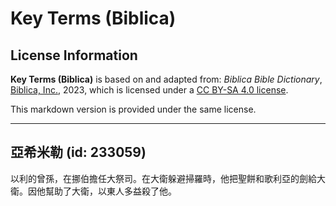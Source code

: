 # Key Terms (Biblica)

## License Information

**Key Terms (Biblica)** is based on and adapted from: _Biblica Bible Dictionary_, [Biblica, Inc.](https://www.biblica.com/), 2023, which is licensed under a [CC BY-SA 4.0 license](https://creativecommons.org/licenses/by-sa/4.0/legalcode.en).

This markdown version is provided under the same license.



--------------------------------

## 亞希米勒 (id: 233059)

以利的曾孫，在挪伯擔任大祭司。在大衛躲避掃羅時，他把聖餅和歌利亞的劍給大衛。因他幫助了大衛，以東人多益殺了他。


